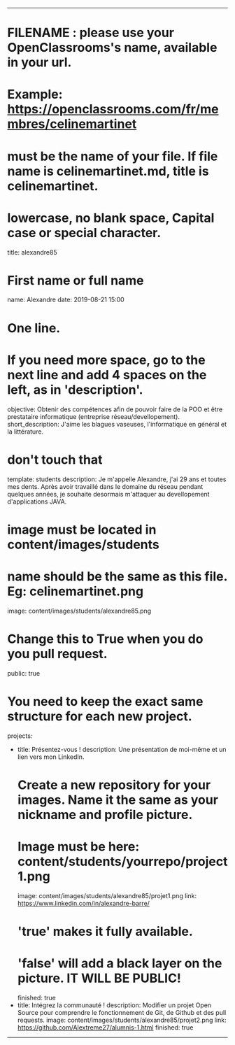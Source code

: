 ---

# FILENAME : please use your OpenClassrooms's name, available in your url.
# Example: https://openclassrooms.com/fr/membres/celinemartinet
# must be the name of your file. If file name is celinemartinet.md, title is celinemartinet.
# lowercase, no blank space, Capital case or special character.
title: alexandre85

# First name or full name
name: Alexandre
date: 2019-08-21 15:00

# One line.
# If you need more space, go to the next line and add 4 spaces on the left, as in 'description'.
objective: Obtenir des compétences afin de pouvoir faire de la POO 
    et être prestataire informatique (entreprise réseau/devellopement).
short_description: J'aime les blagues vaseuses, l'informatique en général et la littérature. 

# don't touch that
template: students
description:
    Je m'appelle Alexandre, j'ai 29 ans et toutes mes dents. Après avoir travaillé dans le domaine 
	du réseau pendant quelques années, 
	je souhaite desormais m'attaquer au devellopement d'applications JAVA.

# image must be located in content/images/students
# name should be the same as this file. Eg: celinemartinet.png
image: content/images/students/alexandre85.png

# Change this to True when you do you pull request.
public: true

# You need to keep the exact same structure for each new project.
projects:
  - title: Présentez-vous !
    description: Une présentation de moi-même et un lien vers mon LinkedIn.
    # Create a new repository for your images. Name it the same as your nickname and profile picture.
    # Image must be here: content/students/yourrepo/project1.png
    image: content/images/students/alexandre85/projet1.png
    link: https://www.linkedin.com/in/alexandre-barre/
    # 'true' makes it fully available.
    # 'false' will add a black layer on the picture. IT WILL BE PUBLIC!
    finished: true
  - title: Intégrez la communauté !
    description: Modifier un projet Open Source pour comprendre le fonctionnement de Git, de Github 
	et des pull requests. 
    image: content/images/students/alexandre85/projet2.png
    link: https://github.com/Alextreme27/alumnis-1.html
    finished: true
 
---